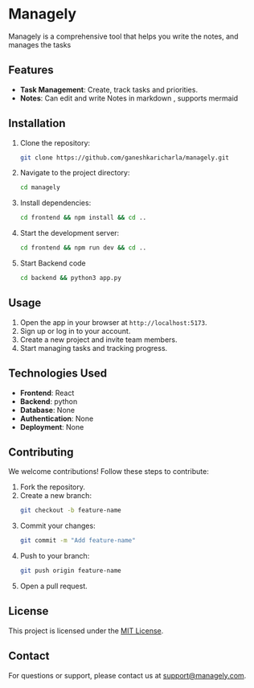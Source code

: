 # Managely

Managely is a comprehensive tool that helps you write the notes, and manages the tasks

## Features

- **Task Management**: Create, track tasks and priorities.
- **Notes**: Can edit and write Notes in markdown , supports mermaid

## Installation

1. Clone the repository:
   ```bash
   git clone https://github.com/ganeshkaricharla/managely.git
   ```
2. Navigate to the project directory:
   ```bash
   cd managely
   ```
3. Install dependencies:
   ```bash
   cd frontend && npm install && cd ..
   ```
4. Start the development server:
   ```bash
   cd frontend && npm run dev && cd ..
   ```
5. Start Backend code
   ```bash
   cd backend && python3 app.py
   ```

## Usage

1. Open the app in your browser at `http://localhost:5173`.
2. Sign up or log in to your account.
3. Create a new project and invite team members.
4. Start managing tasks and tracking progress.

## Technologies Used

- **Frontend**: React
- **Backend**: python
- **Database**: None
- **Authentication**: None
- **Deployment**: None

## Contributing

We welcome contributions! Follow these steps to contribute:

1. Fork the repository.
2. Create a new branch:
   ```bash
   git checkout -b feature-name
   ```
3. Commit your changes:
   ```bash
   git commit -m "Add feature-name"
   ```
4. Push to your branch:
   ```bash
   git push origin feature-name
   ```
5. Open a pull request.

## License

This project is licensed under the [MIT License](LICENSE).

## Contact

For questions or support, please contact us at support@managely.com.

